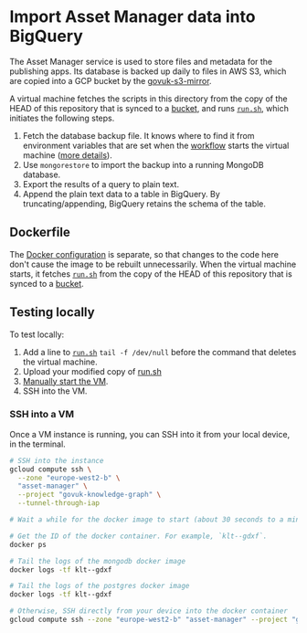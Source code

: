 # Import Asset Manager data into BigQuery

The Asset Manager service is used to store files and metadata for the publishing apps. Its database is backed up daily to files in AWS S3, which are copied into a GCP bucket by the [govuk-s3-mirror][govuk-s3-mirror].

A virtual machine fetches the scripts in this directory from the copy of the HEAD of this repository that is synced to a [bucket][bucket], and runs [`run.sh`][run.sh], which initiates the following steps.

1. Fetch the database backup file. It knows where to find it from environment variables that are set when the [workflow][workflow-terraform] starts the virtual machine ([more details][docker]).
2. Use `mongorestore` to import the backup into a running MongoDB database.
3. Export the results of a query to plain text.
4. Append the plain text data to a table in BigQuery. By truncating/appending, BigQuery retains the schema of the table.

## Dockerfile

The [Docker configuration][docker] is separate, so that changes to the code here don't cause the image to be rebuilt unnecessarily.  When the virtual machine starts, it fetches [`run.sh`][run.sh] from the copy of the HEAD of this repository that is synced to a [bucket][bucket].

## Testing locally

To test locally:

1. Add a line to [`run.sh`][run.sh] `tail -f /dev/null` before the command that deletes the virtual machine.
2. Upload your modified copy of [run.sh]
3. [Manually start the VM][docker-readme].
4. SSH into the VM.

### SSH into a VM

Once a VM instance is running, you can SSH into it from your local device, in the
terminal.

```sh
# SSH into the instance
gcloud compute ssh \
  --zone "europe-west2-b" \
  "asset-manager" \
  --project "govuk-knowledge-graph" \
  --tunnel-through-iap

# Wait a while for the docker image to start (about 30 seconds to a minute)

# Get the ID of the docker container. For example, `klt--gdxf`.
docker ps

# Tail the logs of the mongodb docker image
docker logs -tf klt--gdxf

# Tail the logs of the postgres docker image
docker logs -tf klt--gdxf

# Otherwise, SSH directly from your device into the docker container
gcloud compute ssh --zone "europe-west2-b" "asset-manager" --project "govuk-knowledge-graph" -- container "klt--gdxf"
```

[govuk-s3-mirror]: https://github.com/alphagov/govuk-s3-mirror
[bucket]: https://console.cloud.google.com/storage/browser/govuk-knowledge-graph-repository
[docker]: ../../docker/asset-manager
[docker-readme]: ../../docker/asset-manager/README.md
[run.sh]: ./run.sh
[workflow-terraform]: ../../terraform/workflows/govuk-database-backups.yaml
